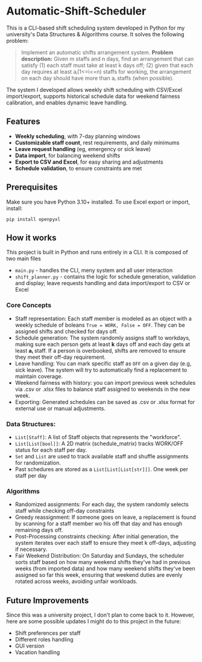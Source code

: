 # Automatic-Shift-Scheduler

This is a CLI-based shift scheduling system developed in Python for my university's Data Structures & Algorithms course.
It solves the following problem:
> Implement an automatic shifts arrangement system. **Problem description:** Given m staffs and n days, find an arrangement that can satisfy (1) each staff must take at least k days off; (2) given that each day requires at least aᵢ(1<=i<=n) staffs for working, the arrangement on each day should have more than aᵢ staffs (when possible).

The system I developed allows weekly shift scheduling with CSV/Excel import/export, supports historical schedule data for weekend fairness calibration, and enables dynamic leave handling.

## Features
- **Weekly scheduling**, with 7-day planning windows
- **Customizable staff count**, rest requirements, and daily minimums
- **Leave request handling** (eg, emergency or sick leave)
- **Data import**, for balancing weekend shifts
- **Export to CSV and Excel**, for easy sharing and adjustments
- **Schedule validation**, to ensure constraints are met

## Prerequisites 
Make sure you have Python 3.10+ installed. To use Excel export or import, install:

```
pip install openpyxl
```

## How it works 
This project is built in Python and runs entirely in a CLI. It is composed of two main files 
- ```main.py``` - handles the CLI, meny system and all user interaction 
- ```shift_planner.py``` - contains the logic for schedule generation, validation and display; leave requests handling and data import/export to CSV or Excel

### Core Concepts
- Staff representation: Each staff member is modeled as an object with a weekly schedule of boleans ```True = WORK, False = OFF```. They can be assigned shifts and checked for days off.
- Schedule generation: The system randomly assigns staff to workdays, making sure each person gets at least **k** days off and each day gets at least **aᵢ** staff. If a person is overbooked, shifts are removed to ensure they meet their off-day requirement.
- Leave handling: You can mark specific staff as ```OFF``` on a given day (e.g, sick leave). The system will try to automatically find a replacement to maintain coverage.
- Weekend fairness with history: you can import previous week schedules via .csv or .xlsx files to balance staff assigned to weekends in the new week.
- Exporting: Generated schedules can be saved as .csv or .xlsx format for external use or manual adjustments.

### Data Structures: 
- ```List[Staff]```: A list of Staff objects that represents the "workforce".
- ```List[List[bool]]```: A 2D matrix (schedule_matrix) tracks WORK/OFF status for each staff per day.
- ```Set``` and ```List``` are used to track available staff and shuffle assignments for randomization.
- Past schedures are stored as a ```List[List[List[str]]]```. One week per staff per day
### Algorithms 
- Randomized assignments: For each day, the system randomly selects staff while checking off-day constraints
- Greedy reassignment: If someone goes on leave, a replacement is found by scanning for a staff member wo his off that day and has enough remaining days off.
- Post-Processing constraints checking: After initial generation, the system iterates over each staff to ensure they meet k off-days, adjusting if necessary.
- Fair Weekend Distribution: On Saturday and Sundays, the scheduler sorts staff based on how many weekend shifts they've had in previous weeks (from imported data) and how many weekend shifts they've been assigned so far this week, ensuring that weekend duties are evenly rotated across weeks, avoiding unfair workloads. 

## Future Improvements
Since this was a university project, I don't plan to come back to it. However, here are some possible updates I might do to this project in the future: 
- Shift preferences per staff
- Different roles handling
- GUI version
- Vacation handling
